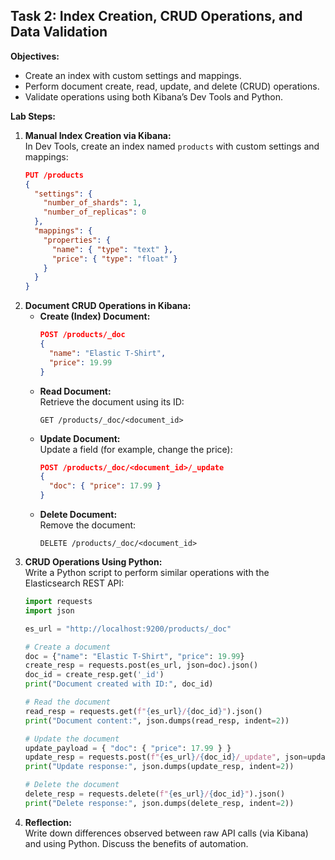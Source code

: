 ## Task 2: Index Creation, CRUD Operations, and Data Validation

**Objectives:**
- Create an index with custom settings and mappings.
- Perform document create, read, update, and delete (CRUD) operations.
- Validate operations using both Kibana’s Dev Tools and Python.

**Lab Steps:**

1. **Manual Index Creation via Kibana:**  
   In Dev Tools, create an index named `products` with custom settings and mappings:
   ```json
   PUT /products
   {
     "settings": {
       "number_of_shards": 1,
       "number_of_replicas": 0
     },
     "mappings": {
       "properties": {
         "name": { "type": "text" },
         "price": { "type": "float" }
       }
     }
   }
   ```
2. **Document CRUD Operations in Kibana:**  
   - **Create (Index) Document:**
     ```json
     POST /products/_doc
     {
       "name": "Elastic T-Shirt",
       "price": 19.99
     }
     ```
   - **Read Document:**  
     Retrieve the document using its ID:
     ```http
     GET /products/_doc/<document_id>
     ```
   - **Update Document:**  
     Update a field (for example, change the price):
     ```json
     POST /products/_doc/<document_id>/_update
     {
       "doc": { "price": 17.99 }
     }
     ```
   - **Delete Document:**  
     Remove the document:
     ```http
     DELETE /products/_doc/<document_id>
     ```
3. **CRUD Operations Using Python:**  
   Write a Python script to perform similar operations with the Elasticsearch REST API:
   ```python
   import requests
   import json

   es_url = "http://localhost:9200/products/_doc"
   
   # Create a document
   doc = {"name": "Elastic T-Shirt", "price": 19.99}
   create_resp = requests.post(es_url, json=doc).json()
   doc_id = create_resp.get('_id')
   print("Document created with ID:", doc_id)
   
   # Read the document
   read_resp = requests.get(f"{es_url}/{doc_id}").json()
   print("Document content:", json.dumps(read_resp, indent=2))
   
   # Update the document
   update_payload = { "doc": { "price": 17.99 } }
   update_resp = requests.post(f"{es_url}/{doc_id}/_update", json=update_payload).json()
   print("Update response:", json.dumps(update_resp, indent=2))
   
   # Delete the document
   delete_resp = requests.delete(f"{es_url}/{doc_id}").json()
   print("Delete response:", json.dumps(delete_resp, indent=2))
   ```
4. **Reflection:**  
   Write down differences observed between raw API calls (via Kibana) and using Python. Discuss the benefits of automation.
